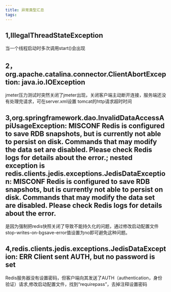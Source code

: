 ```yaml
---
title: 异常类型汇总
tags:
---
```


## 1,IllegalThreadStateException
当一个线程启动时多次调用start()会出现
## 2，org.apache.catalina.connector.ClientAbortException: java.io.IOException
jmeter压力测试时突然关闭了jmeter出现，关闭客户端主动断开连接，服务端还没有处理完请求，可在server.xml设置
tomcat的http请求超时时间

## 3,org.springframework.dao.InvalidDataAccessApiUsageException: MISCONF Redis is configured to save RDB snapshots, but is currently not able to persist on disk. Commands that may modify the data set are disabled. Please check Redis logs for details about the error.; nested exception is redis.clients.jedis.exceptions.JedisDataException: MISCONF Redis is configured to save RDB snapshots, but is currently not able to persist on disk. Commands that may modify the data set are disabled. Please check Redis logs for details about the error.
是因为强制把redis快照关闭了导致不能持久化的问题，通过修改启动配置文件stop-writes-on-bgsave-error值设置为no即可避免这种问题。
## 4,redis.clients.jedis.exceptions.JedisDataException: ERR Client sent AUTH, but no password is set
Redis服务器没有设置密码，但客户端向其发送了AUTH（authentication，身份验证）请求,修改启动配置文件，找到“requirepass”，去掉注释设置密码
